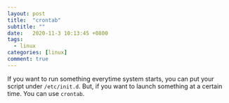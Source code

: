```yaml
---
layout: post
title:  "crontab"
subtitle: ""
date:   2020-11-3 10:13:45 +0800
tags:
  - linux
categories: [linux]
comment: true
---
```


If you want to run something everytime system starts, you can put your script under `/etc/init.d`. But, if you want to launch something at a certain time. You can use `crontab`.



